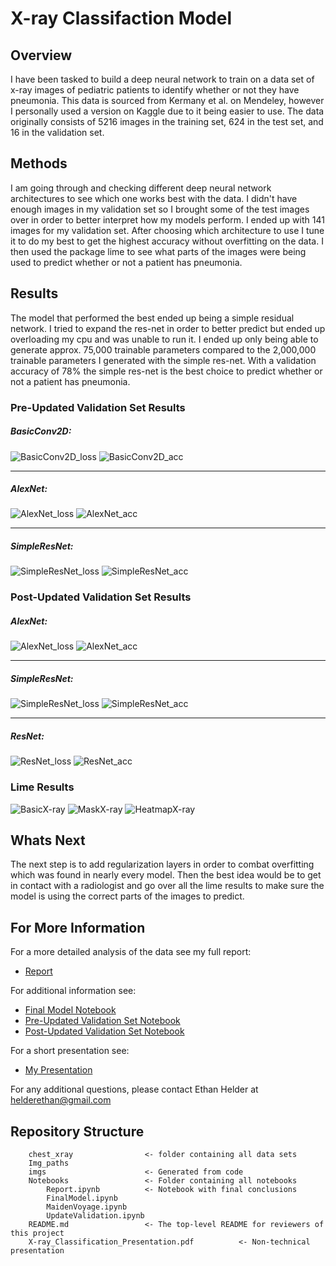 # X-ray Classifaction Model

## Overview
I have been tasked to build a deep neural network to train on a data set of x-ray images of pediatric patients to identify whether or not they have pneumonia. This data is sourced from Kermany et al. on Mendeley, however I personally used a version on Kaggle due to it being easier to use. The data originally consists of 5216 images in the training set, 624 in the test set, and 16 in the validation set. 

## Methods
I am going through and checking different deep neural network architectures to see which one works best with the data. I didn't have enough images in my validation set so I brought some of the test images over in order to better interpret how my models perform. I ended up with 141 images for my validation set. After choosing which architecture to use I tune it to do my best to get the highest accuracy without overfitting on the data. I then used the package lime to see what parts of the images were being used to predict whether or not a patient has pneumonia.

## Results
The model that performed the best ended up being a simple residual network. I tried to expand the res-net in order to better predict but ended up overloading my cpu and was unable to run it. I ended up only being able to generate approx. 75,000 trainable parameters compared to the 2,000,000 trainable parameters I generated with the simple res-net. With a validation accuracy of 78% the simple res-net is the best choice to predict whether or not a patient has pneumonia. 

### Pre-Updated Validation Set Results
##### BasicConv2D:
![BasicConv2D_loss](./imgs/pre_results_2_loss.png)
![BasicConv2D_acc](./imgs/pre_results_2_acc.png)

***

##### AlexNet:
![AlexNet_loss](./imgs/pre_results_3_loss.png)
![AlexNet_acc](./imgs/pre_results_3_acc.png)

***

##### SimpleResNet:
![SimpleResNet_loss](./imgs/pre_results_4_loss.png)
![SimpleResNet_acc](./imgs/pre_results_4_acc.png)

### Post-Updated Validation Set Results
##### AlexNet:
![AlexNet_loss](./imgs/updated_results_3_loss.png)
![AlexNet_acc](./imgs/updated_results_3_acc.png)

***

##### SimpleResNet:
![SimpleResNet_loss](./imgs/updated_results_4_loss.png)
![SimpleResNet_acc](./imgs/updated_results_4_acc.png)

***

##### ResNet:
![ResNet_loss](./imgs/results_5_loss.png)
![ResNet_acc](./imgs/results_5_acc.png)

### Lime Results
![BasicX-ray](./imgs/og_image_limecheck.png)
![MaskX-ray](./imgs/image_mask_limecheck.png)
![HeatmapX-ray](./imgs/heatmap_limecheck.png)

## Whats Next
The next step is to add regularization layers in order to combat overfitting which was found in nearly every model. Then the best idea would be to get in contact with a radiologist and go over all the lime results to make sure the model is using the correct parts of the images to predict. 

## For More Information
For a more detailed analysis of the data see my full report:

* [Report](./Notebooks/Report.ipynb)

For additional information see:  

* [Final Model Notebook](./Notebooks/FinalModel.ipynb)
* [Pre-Updated Validation Set Notebook](./Notebooks/MaidenVoyage.ipynb)
* [Post-Updated Validation Set Notebook](./Notebooks/UpdatedValidation.ipynb)


For a short presentation see:  

* [My Presentation](./X-ray_Classification_Presentation.pdf)

For any additional questions, please contact Ethan Helder at helderethan@gmail.com

## Repository Structure

```
    chest_xray                <- folder containing all data sets
    Img_paths                 
    imgs                      <- Generated from code
    Notebooks                 <- Folder containing all notebooks      
        Report.ipynb          <- Notebook with final conclusions 
        FinalModel.ipynb          
        MaidenVoyage.ipynb
        UpdateValidation.ipynb
    README.md                 <- The top-level README for reviewers of this project
    X-ray_Classification_Presentation.pdf          <- Non-technical presentation